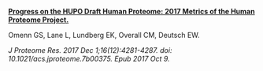 [**Progress on the HUPO Draft Human Proteome: 2017 Metrics of the Human Proteome Project.**](https://www.ncbi.nlm.nih.gov/pubmed/28853897)

Omenn GS, Lane L, Lundberg EK, Overall CM, Deutsch EW.

*J Proteome Res. 2017 Dec 1;16(12):4281-4287. doi: 10.1021/acs.jproteome.7b00375. Epub 2017 Oct 9.* 
